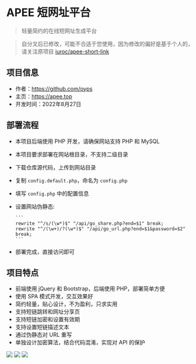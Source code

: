 # APEE 短网址平台
> 轻量简约的在线短网址生成平台

> 自分叉后已修改，可能不合适于您使用，因为修改的偏好是基于个人的，  
> 请关注原项目 [iuroc/apee-short-link](https://github.com/iuroc/apee-short-link)

## 项目信息
- 作者：https://github.com/oyps
- 主页：https://apee.top
- 开发时间：2022年8月27日

## 部署流程
- 本项目后端使用 PHP 开发，请确保网站支持 PHP 和 MySQL
- 本项目要求部署在网站根目录，不支持二级目录
- 下载仓库源代码，上传到网站目录
- 复制 `config.default.php`，命名为 `config.php`
- 填写 `config.php` 中的配置信息
- 设置网站伪静态:

      ```
      rewrite "^/s/(\w*)$" "/api/go_share.php?end=$1" break;
      rewrite "^/(\w+)/?(\w*)$" "/api/go_url.php?end=$1&password=$2" break;
      ```

- 部署完成，直接访问即可

## 项目特点
- 前端使用 jQuery 和 Bootstrap，后端使用 PHP，部署简单方便
- 使用 SPA 模式开发，交互效果好
- 简约轻量，贴心设计，不为盈利，只求实用
- 支持短链跳转和网址分享页
- 支持短链加密和设置有效期
- 支持设置短链描述文本
- 通过伪静态对 URL 重写
- 单独设计加密算法，结合代码混淆，实现对 API 的保护

![](/img/%E6%88%AA%E5%9B%BE_password.jpg)
![](/img/%E6%88%AA%E5%9B%BE_home.jpg)
![](/img/%E6%88%AA%E5%9B%BE_result.jpg)
